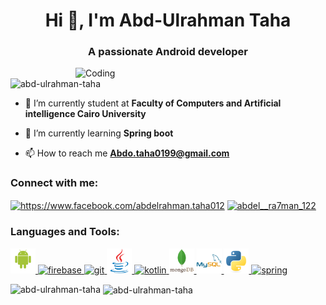 <h1 align="center">Hi 👋, I'm Abd-Ulrahman Taha</h1>
<h3 align="center">A passionate Android developer</h3>
<img align="right" alt="Coding" width="400" src="https://miro.medium.com/v2/resize:fit:720/format:webp/1*lhOax3cZATGZwEhG0uTYRA.gif">


<p align="left"> <img src="https://komarev.com/ghpvc/?username=abd-ulrahman-taha&label=Profile%20views&color=0e75b6&style=flat" alt="abd-ulrahman-taha" /> </p>

- 🔭 I’m currently student at **Faculty of Computers and Artificial intelligence Cairo University**

- 🌱 I’m currently learning **Spring boot**

- 📫 How to reach me **Abdo.taha0199@gmail.com**

<h3 align="left">Connect with me:</h3>
<p align="left">
<a href="https://fb.com/https://www.facebook.com/abdelrahman.taha012" target="blank"><img align="center" src="https://raw.githubusercontent.com/rahuldkjain/github-profile-readme-generator/master/src/images/icons/Social/facebook.svg" alt="https://www.facebook.com/abdelrahman.taha012" height="30" width="40" /></a>
<a href="https://instagram.com/abdel__ra7man_122" target="blank"><img align="center" src="https://raw.githubusercontent.com/rahuldkjain/github-profile-readme-generator/master/src/images/icons/Social/instagram.svg" alt="abdel__ra7man_122" height="30" width="40" /></a>
</p>

<h3 align="left">Languages and Tools:</h3>
<p align="left"> <a href="https://developer.android.com" target="_blank" rel="noreferrer"> <img src="https://raw.githubusercontent.com/devicons/devicon/master/icons/android/android-original-wordmark.svg" alt="android" width="40" height="40"/> </a> <a href="https://firebase.google.com/" target="_blank" rel="noreferrer"> <img src="https://www.vectorlogo.zone/logos/firebase/firebase-icon.svg" alt="firebase" width="40" height="40"/> </a> <a href="https://git-scm.com/" target="_blank" rel="noreferrer"> <img src="https://www.vectorlogo.zone/logos/git-scm/git-scm-icon.svg" alt="git" width="40" height="40"/> </a> <a href="https://www.java.com" target="_blank" rel="noreferrer"> <img src="https://raw.githubusercontent.com/devicons/devicon/master/icons/java/java-original.svg" alt="java" width="40" height="40"/> </a> <a href="https://kotlinlang.org" target="_blank" rel="noreferrer"> <img src="https://www.vectorlogo.zone/logos/kotlinlang/kotlinlang-icon.svg" alt="kotlin" width="40" height="40"/> </a> <a href="https://www.mongodb.com/" target="_blank" rel="noreferrer"> <img src="https://raw.githubusercontent.com/devicons/devicon/master/icons/mongodb/mongodb-original-wordmark.svg" alt="mongodb" width="40" height="40"/> </a> <a href="https://www.mysql.com/" target="_blank" rel="noreferrer"> <img src="https://raw.githubusercontent.com/devicons/devicon/master/icons/mysql/mysql-original-wordmark.svg" alt="mysql" width="40" height="40"/> </a> <a href="https://www.python.org" target="_blank" rel="noreferrer"> <img src="https://raw.githubusercontent.com/devicons/devicon/master/icons/python/python-original.svg" alt="python" width="40" height="40"/> </a> <a href="https://spring.io/" target="_blank" rel="noreferrer"> <img src="https://www.vectorlogo.zone/logos/springio/springio-icon.svg" alt="spring" width="40" height="40"/> </a> </p>

<p><img align="left" src="https://github-readme-stats.vercel.app/api/top-langs?username=abd-ulrahman-taha&show_icons=true&locale=en&layout=compact" alt="abd-ulrahman-taha" /></p>

<p>&nbsp;<img align="center" src="https://github-readme-stats.vercel.app/api?username=abd-ulrahman-taha&show_icons=true&locale=en" alt="abd-ulrahman-taha" /></p>
